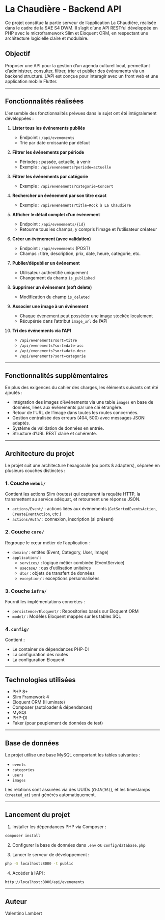 # La Chaudière - Backend API

Ce projet constitue la partie serveur de l’application La Chaudière, réalisée dans le cadre de la SAE S4 DWM. Il s’agit d’une API RESTful développée en PHP avec le microframework Slim et Eloquent ORM, en respectant une architecture logicielle claire et modulaire.

## Objectif

Proposer une API pour la gestion d’un agenda culturel local, permettant d’administrer, consulter, filtrer, trier et publier des événements via un backend structuré. L’API est conçue pour interagir avec un front web et une application mobile Flutter.

---

## Fonctionnalités réalisées

L'ensemble des fonctionnalités prévues dans le sujet ont été intégralement développées :

1. **Lister tous les événements publiés**
    - Endpoint : `/api/evenements`
    - Trie par date croissante par défaut

2. **Filtrer les événements par période**
    - Périodes : passée, actuelle, à venir
    - Exemple : `/api/evenements?periode=actuelle`

3. **Filtrer les événements par catégorie**
    - Exemple : `/api/evenements?categorie=Concert`

4. **Rechercher un événement par son titre exact**
    - Exemple : `/api/evenements?title=Rock à La Chaudière`

5. **Afficher le détail complet d’un événement**
    - Endpoint : `/api/evenements/{id}`
    - Retourne tous les champs, y compris l’image et l’utilisateur créateur

6. **Créer un événement (avec validation)**
    - Endpoint : `/api/evenements` (POST)
    - Champs : titre, description, prix, date, heure, catégorie, etc.

7. **Publier/dépublier un événement**
    - Utilisateur authentifié uniquement
    - Changement du champ `is_published`

8. **Supprimer un événement (soft delete)**
    - Modification du champ `is_deleted`

9. **Associer une image à un événement**
    - Chaque événement peut posséder une image stockée localement
    - Récupérée dans l’attribut `image_url` de l’API

10. **Tri des événements via l’API**
    - `/api/evenements?sort=titre`
    - `/api/evenements?sort=date-asc`
    - `/api/evenements?sort=date-desc`
    - `/api/evenements?sort=categorie`

---

## Fonctionnalités supplémentaires

En plus des exigences du cahier des charges, les éléments suivants ont été ajoutés :

- Intégration des images d’événements via une table `images` en base de données, liées aux événements par une clé étrangère.
- Retour de l’URL de l’image dans toutes les routes concernées.
- Gestion centralisée des erreurs (404, 500) avec messages JSON adaptés.
- Système de validation de données en entrée.
- Structure d’URL REST claire et cohérente.

---

## Architecture du projet

Le projet suit une architecture hexagonale (ou ports & adapters), séparée en plusieurs couches distinctes :

### 1. Couche `webui/`

Contient les actions Slim (routes) qui capturent la requête HTTP, la transmettent au service adéquat, et retournent une réponse JSON.

- `actions/Event/` : actions liées aux événements (`GetSortedEventsAction`, `CreateEventAction`, etc.)
- `actions/Auth/` : connexion, inscription (si présent)

### 2. Couche `core/`

Regroupe le cœur métier de l’application :

- `domain/` : entités (Event, Category, User, Image)
- `application/` :
    - `services/` : logique métier combinée (EventService)
    - `usecase/` : cas d’utilisation unitaires
    - `dto/` : objets de transfert de données
    - `exception/` : exceptions personnalisées

### 3. Couche `infra/`

Fournit les implémentations concrètes :

- `persistence/Eloquent/` : Repositories basés sur Eloquent ORM
- `model/` : Modèles Eloquent mappés sur les tables SQL

### 4. `config/`

Contient :
- Le container de dépendances PHP-DI
- La configuration des routes
- La configuration Eloquent

---

## Technologies utilisées

- PHP 8+
- Slim Framework 4
- Eloquent ORM (Illuminate)
- Composer (autoloader & dépendances)
- MySQL
- PHP-DI
- Faker (pour peuplement de données de test)

---

## Base de données

Le projet utilise une base MySQL comportant les tables suivantes :

- `events`
- `categories`
- `users`
- `images`

Les relations sont assurées via des UUIDs (`CHAR(36)`), et les timestamps (`created_at`) sont générés automatiquement.

---

## Lancement du projet

1. Installer les dépendances PHP via Composer :

```bash
composer install
```

2. Configurer la base de données dans `.env` ou `config/database.php`

3. Lancer le serveur de développement :

```bash
php -S localhost:8000 -t public
```

4. Accéder à l’API :

```
http://localhost:8000/api/evenements
```

---

## Auteur

Valentino Lambert
